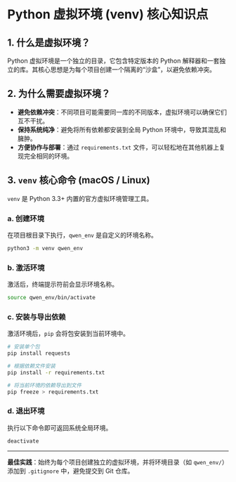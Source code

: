 # Python 虚拟环境 (venv) 核心知识点

## 1. 什么是虚拟环境？

Python 虚拟环境是一个独立的目录，它包含特定版本的 Python 解释器和一套独立的库。其核心思想是为每个项目创建一个隔离的“沙盒”，以避免依赖冲突。

## 2. 为什么需要虚拟环境？

- **避免依赖冲突**：不同项目可能需要同一库的不同版本，虚拟环境可以确保它们互不干扰。
- **保持系统纯净**：避免将所有依赖都安装到全局 Python 环境中，导致其混乱和臃肿。
- **方便协作与部署**：通过 `requirements.txt` 文件，可以轻松地在其他机器上复现完全相同的环境。

## 3. `venv` 核心命令 (macOS / Linux)

`venv` 是 Python 3.3+ 内置的官方虚拟环境管理工具。

### a. 创建环境

在项目根目录下执行，`qwen_env` 是自定义的环境名称。
```bash
python3 -m venv qwen_env
```

### b. 激活环境

激活后，终端提示符前会显示环境名称。
```bash
source qwen_env/bin/activate
```

### c. 安装与导出依赖

激活环境后，`pip` 会将包安装到当前环境中。
```bash
# 安装单个包
pip install requests

# 根据依赖文件安装
pip install -r requirements.txt

# 将当前环境的依赖导出到文件
pip freeze > requirements.txt
```

### d. 退出环境

执行以下命令即可返回系统全局环境。
```bash
deactivate
```

---

**最佳实践**：始终为每个项目创建独立的虚拟环境，并将环境目录（如 `qwen_env/`）添加到 `.gitignore` 中，避免提交到 Git 仓库。